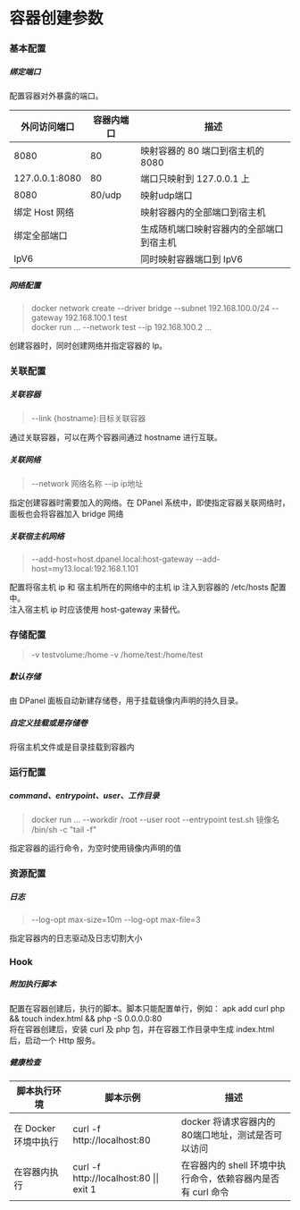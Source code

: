 # 容器创建参数

### 基本配置
##### 绑定端口

配置容器对外暴露的端口。

| 外问访问端口 | 容器内端口 | 描述 | 
| --- | --- | --- |
| 8080 | 80 | 映射容器的 80 端口到宿主机的 8080 |
| 127.0.0.1:8080 | 80 | 端口只映射到 127.0.0.1 上 |
| 8080 | 80/udp | 映射udp端口 |
| 绑定 Host 网络 |  | 映射容器内的全部端口到宿主机 |
| 绑定全部端口 |  | 生成随机端口映射容器内的全部端口到宿主机 |
| IpV6 |  | 同时映射容器端口到 IpV6 |

##### 网络配置

> docker network create --driver bridge --subnet 192.168.100.0/24 --gateway 192.168.100.1 test \
> docker run ... --network test --ip 192.168.100.2 ...

创建容器时，同时创建网络并指定容器的 Ip。

### 关联配置

##### 关联容器

> --link {hostname}:目标关联容器 

通过关联容器，可以在两个容器间通过 hostname 进行互联。

##### 关联网络

> --network 网络名称 --ip ip地址

指定创建容器时需要加入的网络。在 DPanel 系统中，即使指定容器关联网络时，面板也会将容器加入 bridge 网络

##### 关联宿主机网络

> --add-host=host.dpanel.local:host-gateway --add-host=my13.local:192.168.1.101

配置将宿主机 ip 和 宿主机所在的网络中的主机 ip 注入到容器的 /etc/hosts 配置中。\
注入宿主机 ip 时应该使用 host-gateway 来替代。

### 存储配置

> -v testvolume:/home -v /home/test:/home/test

##### 默认存储

由 DPanel 面板自动新建存储卷，用于挂载镜像内声明的持久目录。

##### 自定义挂载或是存储卷

将宿主机文件或是目录挂载到容器内

### 运行配置

##### command、entrypoint、user、工作目录

> docker run ... --workdir /root --user root --entrypoint test.sh 镜像名 /bin/sh -c "tail -f"

指定容器的运行命令，为空时使用镜像内声明的值

### 资源配置

##### 日志

> --log-opt max-size=10m --log-opt max-file=3 

指定容器内的日志驱动及日志切割大小

### Hook 

##### 附加执行脚本

配置在容器创建后，执行的脚本。脚本只能配置单行，例如： apk add curl php && touch index.html && php -S 0.0.0.0:80 \
将在容器创建后，安装 curl 及 php 包，并在容器工作目录中生成 index.html 后，启动一个 Http 服务。

##### 健康检查

| 脚本执行环境 | 脚本示例 | 描述 | 
| --- | --- | --- |
| 在 Docker 环境中执行 | curl -f http://localhost:80 | docker 将请求容器内的80端口地址，测试是否可以访问 |
| 在容器内执行 | curl -f http://localhost:80 \|\| exit 1 | 在容器内的 shell 环境中执行命令，依赖容器内是否有 curl 命令 |